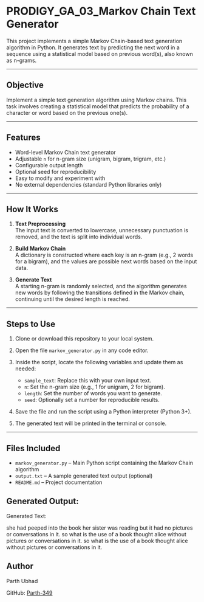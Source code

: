 # PRODIGY_GA_03_Markov Chain Text Generator

This project implements a simple Markov Chain-based text generation algorithm in Python. It generates text by predicting the next word in a sequence using a statistical model based on previous word(s), also known as n-grams.

---

## Objective

Implement a simple text generation algorithm using Markov chains. This task involves creating a statistical model that predicts the probability of a character or word based on the previous one(s).

---

## Features

- Word-level Markov Chain text generator
- Adjustable `n` for n-gram size (unigram, bigram, trigram, etc.)
- Configurable output length
- Optional seed for reproducibility
- Easy to modify and experiment with
- No external dependencies (standard Python libraries only)

---

## How It Works

1. **Text Preprocessing**  
   The input text is converted to lowercase, unnecessary punctuation is removed, and the text is split into individual words.

2. **Build Markov Chain**  
   A dictionary is constructed where each key is an n-gram (e.g., 2 words for a bigram), and the values are possible next words based on the input data.

3. **Generate Text**  
   A starting n-gram is randomly selected, and the algorithm generates new words by following the transitions defined in the Markov chain, continuing until the desired length is reached.

---

## Steps to Use

1. Clone or download this repository to your local system.

2. Open the file `markov_generator.py` in any code editor.

3. Inside the script, locate the following variables and update them as needed:
   - `sample_text`: Replace this with your own input text.
   - `n`: Set the n-gram size (e.g., 1 for unigram, 2 for bigram).
   - `length`: Set the number of words you want to generate.
   - `seed`: Optionally set a number for reproducible results.

4. Save the file and run the script using a Python interpreter (Python 3+).

5. The generated text will be printed in the terminal or console.

---

## Files Included

- `markov_generator.py` – Main Python script containing the Markov Chain algorithm
- `output.txt` – A sample generated text output (optional)
- `README.md` – Project documentation

## Generated Output:  
 Generated Text:

she had peeped into the book her sister was reading but it had no pictures or conversations in it. so what is the use of a book thought alice without pictures or conversations in it. so what is the use of a book thought alice without pictures or conversations in it.

## Author

Parth Ubhad

GitHub: [Parth-349](https://github.com/Parth-349)

